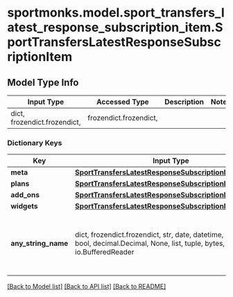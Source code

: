 # sportmonks.model.sport_transfers_latest_response_subscription_item.SportTransfersLatestResponseSubscriptionItem

## Model Type Info
Input Type | Accessed Type | Description | Notes
------------ | ------------- | ------------- | -------------
dict, frozendict.frozendict,  | frozendict.frozendict,  |  | 

### Dictionary Keys
Key | Input Type | Accessed Type | Description | Notes
------------ | ------------- | ------------- | ------------- | -------------
**meta** | [**SportTransfersLatestResponseSubscriptionItemMeta**](SportTransfersLatestResponseSubscriptionItemMeta.md) | [**SportTransfersLatestResponseSubscriptionItemMeta**](SportTransfersLatestResponseSubscriptionItemMeta.md) |  | [optional] 
**plans** | [**SportTransfersLatestResponseSubscriptionItemPlans**](SportTransfersLatestResponseSubscriptionItemPlans.md) | [**SportTransfersLatestResponseSubscriptionItemPlans**](SportTransfersLatestResponseSubscriptionItemPlans.md) |  | [optional] 
**add_ons** | [**SportTransfersLatestResponseSubscriptionItemAddOns**](SportTransfersLatestResponseSubscriptionItemAddOns.md) | [**SportTransfersLatestResponseSubscriptionItemAddOns**](SportTransfersLatestResponseSubscriptionItemAddOns.md) |  | [optional] 
**widgets** | [**SportTransfersLatestResponseSubscriptionItemWidgets**](SportTransfersLatestResponseSubscriptionItemWidgets.md) | [**SportTransfersLatestResponseSubscriptionItemWidgets**](SportTransfersLatestResponseSubscriptionItemWidgets.md) |  | [optional] 
**any_string_name** | dict, frozendict.frozendict, str, date, datetime, int, float, bool, decimal.Decimal, None, list, tuple, bytes, io.FileIO, io.BufferedReader | frozendict.frozendict, str, BoolClass, decimal.Decimal, NoneClass, tuple, bytes, FileIO | any string name can be used but the value must be the correct type | [optional]

[[Back to Model list]](../../README.md#documentation-for-models) [[Back to API list]](../../README.md#documentation-for-api-endpoints) [[Back to README]](../../README.md)

